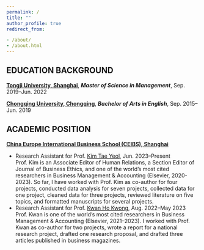 ```yaml
---
permalink: /
title: ""
author_profile: true
redirect_from:

- /about/
- /about.html
---
```


<script src="/assets/js/about.js"></script>
<link rel="stylesheet" href="/assets/css/item.css">

## EDUCATION BACKGROUND

**[Tongji University, Shanghai](https://www.usnews.com/education/best-global-universities/tongji-university-501326)**, ***Master of Science in Management***, Sep. 2019–Jun. 2022

**[Chongqing University, Chongqing](https://www.usnews.com/education/best-global-universities/chongqing-university-505768)**, ***Bachelor of Arts in English***, Sep. 2015–Jun. 2019

## ACADEMIC POSITION

**[China Europe International Business School (CEIBS), Shanghai](https://www.ceibs.edu/)**
<ul>
  <li class="item">
    Research Assistant for Prof. <a href="https://scholar.google.com/citations?user=2Z7Vb4kAAAAJ&hl=en&oi=ao" class="view-link">Kim Tae Yeol</a>, Jun. 2023–Present
    <div class="description">
        Prof. Kim is an Associate Editor of Human Relations, a Section Editor of Journal of Business Ethics, and one of the world’s most cited researchers in Business Management & Accounting (Elsevier, 2020-2023). So far, I have worked with Prof. Kim as co-author for four projects, conducted data analysis for seven projects, collected data for one project, cleaned data for three projects, reviewed literature on five topics, and formatted manuscripts for several projects.
    </div>
  </li>
  <li class="item">
    Research Assistant for Prof. <a href="https://scholar.google.com/citations?user=l9zGlTYAAAAJ&hl=en&oi=ao" class="view-link">Kwan Ho Kwong</a>, Aug. 2022–May 2023
    <div class="description">
        Prof. Kwan is one of the world’s most cited researchers in Business Management & Accounting (Elsevier, 2021–2023). I worked with Prof. Kwan as co-author for two projects, wrote a report for a national research project, drafted one research proposal, and drafted three articles published in business magazines.
    </div>
  </li>
</ul>

